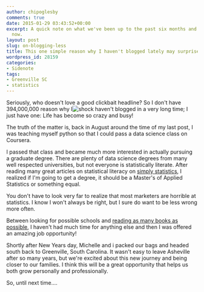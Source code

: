 ```yaml
---
author: chipoglesby
comments: true
date: 2015-01-29 03:43:52+00:00
excerpt: A quick note on what we've been up to the past six months and what's happening
  now.
layout: post
slug: on-blogging-less
title: This one simple reason why I haven't blogged lately may surprise you!
wordpress_id: 28159
categories:
- Sidenote
tags:
- Greenville SC
- statistics
---
```


Seriously, who doesn't love a good clickbait headline? So I don't have 394,000,000 reason why I![shock](http://www.chipoglesby.com/wp-content/uploads/2015/01/shock-300x251.png) haven't blogged in a very long time; I just have one: Life has become so crazy and busy!

The truth of the matter is, back in August around the time of my last post, I was teaching myself python so that I could pass a data science class on Coursera.

I passed that class and became much more interested in actually pursuing a graduate degree. There are plenty of data science degrees from many well respected universities, but not everyone is statistically literate. After reading many great articles on statistical literacy on [simply statistics](http://simplystatistics.org/2013/06/14/the-vast-majority-of-statistical-analysis-is-not-performed-by-statisticians/), I realized if I'm going to get a degree, it should be a Master's of Applied Statistics or something equal.

You don't have to look very far to realize that most marketers are horrible at statistics. I know I won't always be right, but I sure do want to be less wrong more often.

Between looking for possible schools and [reading as many books as possible](http://www.amazon.com/gp/registry/wishlist/2RZSVPI68UDNG/ref=topnav_lists_1), I haven't had much time for anything else and then I was offered an amazing job opportunity!

Shortly after New Years day, Michelle and i packed our bags and headed south back to Greenville, South Carolina. It wasn't easy to leave Asheville after so many years, but we're excited about this new journey and being closer to our families. I think this will be a great opportunity that helps us both grow personally and professionally.

So, until next time....
